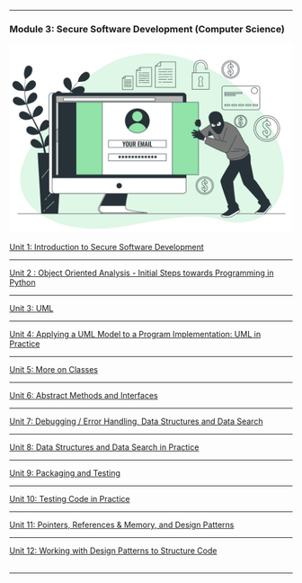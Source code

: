 <!--layout: page
title: "SSDCS Landing "
permalink: /ssdcs_landing-->


---
### Module 3: Secure Software Development (Computer Science)
<img src="images/module3.jpeg?raw=true"/>

[Unit 1: Introduction to Secure Software Development](https://patzsantos.github.io/e-portfolio-uoeo/ssdcs_unit1)

---

[Unit 2 : Object Oriented Analysis - Initial Steps towards Programming in Python](https://patzsantos.github.io/e-portfolio-uoeo/ssdcs_unit2)

---

[Unit 3: UML](https://patzsantos.github.io/e-portfolio-uoeo/oop_unit3)

---
[Unit 4: Applying a UML Model to a Program Implementation: UML in Practice](https://patzsantos.github.io/e-portfolio-uoeo/ssdcs_unit4)

---
[Unit 5: More on Classes](https://patzsantos.github.io/e-portfolio-uoeo/ssdcs_unit5)

---
[Unit 6: Abstract Methods and Interfaces](https://patzsantos.github.io/e-portfolio-uoeo/ssdcs_unit6)

---
[Unit 7: Debugging / Error Handling, Data Structures and Data Search](https://patzsantos.github.io/e-portfolio-uoeo/ssdcs_unit7)

---
[Unit 8: Data Structures and Data Search in Practice](https://patzsantos.github.io/e-portfolio-uoeo/ssdcs_unit8)

---
[Unit 9: Packaging and Testing](https://patzsantos.github.io/e-portfolio-uoeo/ssdcs_unit9)

---
[Unit 10: Testing Code in Practice](https://patzsantos.github.io/e-portfolio-uoeo/ssdcs_unit10)

---
[Unit 11: Pointers, References & Memory, and Design Patterns ](https://patzsantos.github.io/e-portfolio-uoeo/ssdcs_unit11)

---
[Unit 12: Working with Design Patterns to Structure Code](https://patzsantos.github.io/e-portfolio-uoeo/ssdcs_unit12) <br><br>

---
